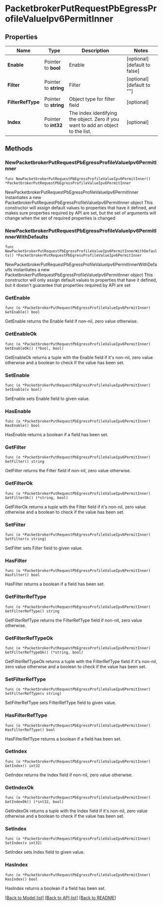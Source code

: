 # PacketbrokerPutRequestPbEgressProfileValueIpv6PermitInner

## Properties

Name | Type | Description | Notes
------------ | ------------- | ------------- | -------------
**Enable** | Pointer to **bool** | Enable | [optional] [default to false]
**Filter** | Pointer to **string** | Filter | [optional] [default to ""]
**FilterRefType** | Pointer to **string** | Object type for filter field | [optional] 
**Index** | Pointer to **int32** | The index identifying the object. Zero if you want to add an object to the list. | [optional] 

## Methods

### NewPacketbrokerPutRequestPbEgressProfileValueIpv6PermitInner

`func NewPacketbrokerPutRequestPbEgressProfileValueIpv6PermitInner() *PacketbrokerPutRequestPbEgressProfileValueIpv6PermitInner`

NewPacketbrokerPutRequestPbEgressProfileValueIpv6PermitInner instantiates a new PacketbrokerPutRequestPbEgressProfileValueIpv6PermitInner object
This constructor will assign default values to properties that have it defined,
and makes sure properties required by API are set, but the set of arguments
will change when the set of required properties is changed

### NewPacketbrokerPutRequestPbEgressProfileValueIpv6PermitInnerWithDefaults

`func NewPacketbrokerPutRequestPbEgressProfileValueIpv6PermitInnerWithDefaults() *PacketbrokerPutRequestPbEgressProfileValueIpv6PermitInner`

NewPacketbrokerPutRequestPbEgressProfileValueIpv6PermitInnerWithDefaults instantiates a new PacketbrokerPutRequestPbEgressProfileValueIpv6PermitInner object
This constructor will only assign default values to properties that have it defined,
but it doesn't guarantee that properties required by API are set

### GetEnable

`func (o *PacketbrokerPutRequestPbEgressProfileValueIpv6PermitInner) GetEnable() bool`

GetEnable returns the Enable field if non-nil, zero value otherwise.

### GetEnableOk

`func (o *PacketbrokerPutRequestPbEgressProfileValueIpv6PermitInner) GetEnableOk() (*bool, bool)`

GetEnableOk returns a tuple with the Enable field if it's non-nil, zero value otherwise
and a boolean to check if the value has been set.

### SetEnable

`func (o *PacketbrokerPutRequestPbEgressProfileValueIpv6PermitInner) SetEnable(v bool)`

SetEnable sets Enable field to given value.

### HasEnable

`func (o *PacketbrokerPutRequestPbEgressProfileValueIpv6PermitInner) HasEnable() bool`

HasEnable returns a boolean if a field has been set.

### GetFilter

`func (o *PacketbrokerPutRequestPbEgressProfileValueIpv6PermitInner) GetFilter() string`

GetFilter returns the Filter field if non-nil, zero value otherwise.

### GetFilterOk

`func (o *PacketbrokerPutRequestPbEgressProfileValueIpv6PermitInner) GetFilterOk() (*string, bool)`

GetFilterOk returns a tuple with the Filter field if it's non-nil, zero value otherwise
and a boolean to check if the value has been set.

### SetFilter

`func (o *PacketbrokerPutRequestPbEgressProfileValueIpv6PermitInner) SetFilter(v string)`

SetFilter sets Filter field to given value.

### HasFilter

`func (o *PacketbrokerPutRequestPbEgressProfileValueIpv6PermitInner) HasFilter() bool`

HasFilter returns a boolean if a field has been set.

### GetFilterRefType

`func (o *PacketbrokerPutRequestPbEgressProfileValueIpv6PermitInner) GetFilterRefType() string`

GetFilterRefType returns the FilterRefType field if non-nil, zero value otherwise.

### GetFilterRefTypeOk

`func (o *PacketbrokerPutRequestPbEgressProfileValueIpv6PermitInner) GetFilterRefTypeOk() (*string, bool)`

GetFilterRefTypeOk returns a tuple with the FilterRefType field if it's non-nil, zero value otherwise
and a boolean to check if the value has been set.

### SetFilterRefType

`func (o *PacketbrokerPutRequestPbEgressProfileValueIpv6PermitInner) SetFilterRefType(v string)`

SetFilterRefType sets FilterRefType field to given value.

### HasFilterRefType

`func (o *PacketbrokerPutRequestPbEgressProfileValueIpv6PermitInner) HasFilterRefType() bool`

HasFilterRefType returns a boolean if a field has been set.

### GetIndex

`func (o *PacketbrokerPutRequestPbEgressProfileValueIpv6PermitInner) GetIndex() int32`

GetIndex returns the Index field if non-nil, zero value otherwise.

### GetIndexOk

`func (o *PacketbrokerPutRequestPbEgressProfileValueIpv6PermitInner) GetIndexOk() (*int32, bool)`

GetIndexOk returns a tuple with the Index field if it's non-nil, zero value otherwise
and a boolean to check if the value has been set.

### SetIndex

`func (o *PacketbrokerPutRequestPbEgressProfileValueIpv6PermitInner) SetIndex(v int32)`

SetIndex sets Index field to given value.

### HasIndex

`func (o *PacketbrokerPutRequestPbEgressProfileValueIpv6PermitInner) HasIndex() bool`

HasIndex returns a boolean if a field has been set.


[[Back to Model list]](../README.md#documentation-for-models) [[Back to API list]](../README.md#documentation-for-api-endpoints) [[Back to README]](../README.md)


